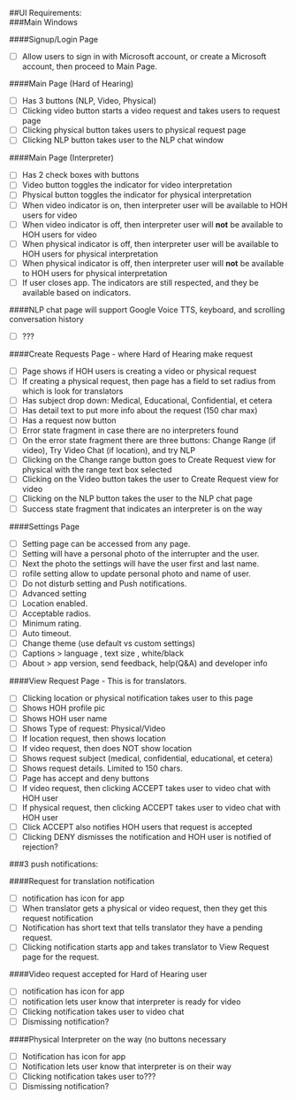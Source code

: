  ##UI Requirements:  
###Main Windows

####Signup/Login Page
- [ ] Allow users to sign in with Microsoft account, or create a Microsoft account, then proceed to Main Page.

####Main Page (Hard of Hearing)
- [ ] Has 3 buttons (NLP, Video, Physical)
- [ ] Clicking video button starts a video request and takes users to request page
- [ ] Clicking physical button takes users to physical request page
- [ ] Clicking NLP button takes user to the NLP chat window

####Main Page (Interpreter)
- [ ] Has 2 check boxes with buttons
- [ ] Video button toggles the indicator for video interpretation
- [ ] Physical button toggles the indicator for physical interpretation
- [ ] When video indicator is on, then interpreter user will be available to HOH users for video
- [ ] When video indicator is off, then interpreter user will **not** be available to HOH users for video
- [ ] When physical indicator is off, then interpreter user will be available to HOH users for physical interpretation
- [ ] When physical indicator is off, then interpreter user will **not** be available to HOH users for physical interpretation
- [ ] If user closes app. The indicators are still respected, and they be available based on indicators.

####NLP chat page will support Google Voice TTS, keyboard, and scrolling conversation history
- [ ] ???

####Create Requests Page - where Hard of Hearing make request
- [ ] Page shows if HOH users is creating a video or physical request
- [ ] If creating a physical request, then page has a field to set radius from which is look for translators
- [ ] Has subject drop down: Medical, Educational, Confidential, et cetera
- [ ] Has detail text to put more info about the request (150 char max)
- [ ] Has a request now button
- [ ] Error state fragment in case there are no interpreters found
- [ ] On the error state fragment there are three buttons: Change Range (if video), Try Video Chat (if location), and try NLP
- [ ] Clicking on the Change range button goes to Create Request view for physical with the range text box selected
- [ ] Clicking on the Video button takes the user to Create Request view for video
- [ ] Clicking on the NLP button takes the user to the NLP chat page
- [ ] Success state fragment that indicates an interpreter is on the way

####Settings Page
- [ ] Setting page can be accessed from any page.
- [ ] Setting will have a personal photo of the interrupter and the user.
- [ ] Next the photo the settings will have the user first and last name.
- [ ] rofile setting allow to update personal photo and name of user.
- [ ]	Do not disturb setting and Push notifications.
- [ ]	Advanced setting
- [ ]	Location enabled.
- [ ]	Acceptable radios.
- [ ]	Minimum rating.
- [ ]	 Auto timeout.
- [ ]	Change theme (use default vs custom settings)
- [ ]	Captions > language , text size , white/black
- [ ]	About > app version, send feedback, help(Q&A) and developer info 

####View Request Page - This is for translators.
- [ ] Clicking location or physical notification takes user to this page
- [ ] Shows HOH profile pic
- [ ] Shows HOH user name
- [ ] Shows Type of request: Physical/Video
- [ ] If location request, then shows location
- [ ] If video request, then does NOT show location
- [ ] Shows request subject (medical, confidential, educational, et cetera)
- [ ] Shows request details. Limited to 150 chars.
- [ ] Page has accept and deny buttons
- [ ] If video request, then clicking ACCEPT takes user to video chat with HOH user
- [ ] If physical request, then clicking ACCEPT takes user to video chat with HOH user
- [ ] Click ACCEPT also notifies HOH users that request is accepted
- [ ] Clicking DENY dismisses the notification and HOH user is notified of rejection?

###3 push notifications:

####Request for translation notification
- [ ] notification has icon for app
- [ ] When translator gets a physical or video request, then they get this request notification 
- [ ] Notification has short text that tells translator they have a pending request.
- [ ] Clicking notification starts app and takes translator to View Request page for the request.

####Video request accepted for Hard of Hearing user  
- [ ] notification has icon for app
- [ ] notification lets user know that interpreter is ready for video
- [ ] Clicking notification takes user to video chat
- [ ] Dismissing notification?

####Physical Interpreter on the way (no buttons necessary
- [ ] Notification has icon for app
- [ ] Notification lets user know that interpreter is on their way
- [ ] Clicking notification takes user to???
- [ ] Dismissing notification?
